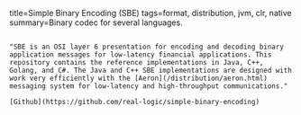 title=Simple Binary Encoding (SBE)
tags=format, distribution, jvm, clr, native
summary=Binary codec for several languages.
~~~~~~

"SBE is an OSI layer 6 presentation for encoding and decoding binary application messages for low-latency financial applications. This repository contains the reference implementations in Java, C++, Golang, and C#. The Java and C++ SBE implementations are designed with work very efficiently with the [Aeron](/distribution/aeron.html) messaging system for low-latency and high-throughput communications."

[Github](https://github.com/real-logic/simple-binary-encoding)
